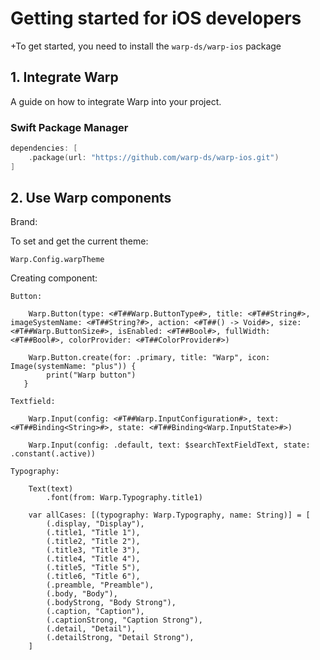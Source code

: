 
# Getting started for iOS developers

+To get started, you need to install the `warp-ds/warp-ios` package

## 1. Integrate Warp

A guide on how to integrate Warp into your project.

### Swift Package Manager

```swift
dependencies: [
    .package(url: "https://github.com/warp-ds/warp-ios.git")
]
```

## 2. Use Warp components

Brand:

To set and get the current theme:

    Warp.Config.warpTheme

Creating component:

    Button:

        Warp.Button(type: <#T##Warp.ButtonType#>, title: <#T##String#>, imageSystemName: <#T##String?#>, action: <#T##() -> Void#>, size: <#T##Warp.ButtonSize#>, isEnabled: <#T##Bool#>, fullWidth: <#T##Bool#>, colorProvider: <#T##ColorProvider#>)

        Warp.Button.create(for: .primary, title: "Warp", icon: Image(systemName: "plus")) {
            print("Warp button")
       }

    Textfield:

        Warp.Input(config: <#T##Warp.InputConfiguration#>, text: <#T##Binding<String>#>, state: <#T##Binding<Warp.InputState>#>)

        Warp.Input(config: .default, text: $searchTextFieldText, state: .constant(.active))

    Typography:

        Text(text)
            .font(from: Warp.Typography.title1)

        var allCases: [(typography: Warp.Typography, name: String)] = [
            (.display, "Display"),
            (.title1, "Title 1"),
            (.title2, "Title 2"),
            (.title3, "Title 3"),
            (.title4, "Title 4"),
            (.title5, "Title 5"),
            (.title6, "Title 6"),
            (.preamble, "Preamble"),
            (.body, "Body"),
            (.bodyStrong, "Body Strong"),
            (.caption, "Caption"),
            (.captionStrong, "Caption Strong"),
            (.detail, "Detail"),
            (.detailStrong, "Detail Strong"),
        ] 



           
